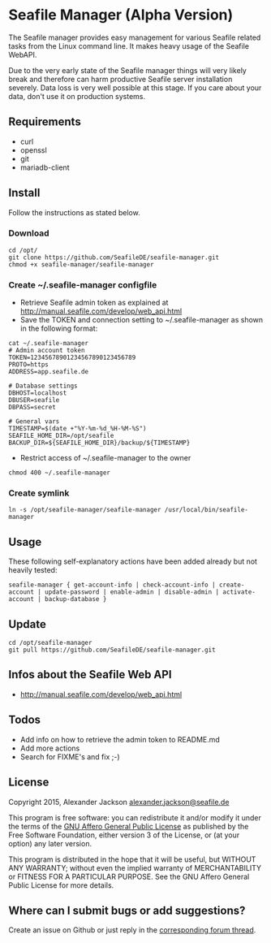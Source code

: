# Seafile Manager (Alpha Version)
The Seafile manager provides easy management for various Seafile related tasks from the Linux command line. It makes heavy usage of the Seafile WebAPI.

Due to the very early state of the Seafile manager things will very likely break and therefore can harm productive Seafile server installation severely. Data loss is very well possible at this stage. If you care about your data, don't use it on production systems.


## Requirements
- curl
- openssl
- git
- mariadb-client


## Install
Follow the instructions as stated below.


### Download
```
cd /opt/
git clone https://github.com/SeafileDE/seafile-manager.git
chmod +x seafile-manager/seafile-manager
```

### Create ~/.seafile-manager configfile
- Retrieve Seafile admin token as explained at http://manual.seafile.com/develop/web_api.html
- Save the TOKEN and connection setting to ~/.seafile-manager as shown in the following format:

```
cat ~/.seafile-manager
# Admin account token
TOKEN=12345678901234567890123456789
PROTO=https
ADDRESS=app.seafile.de

# Database settings
DBHOST=localhost
DBUSER=seafile
DBPASS=secret

# General vars
TIMESTAMP=$(date +"%Y-%m-%d_%H-%M-%S")
SEAFILE_HOME_DIR=/opt/seafile
BACKUP_DIR=${SEAFILE_HOME_DIR}/backup/${TIMESTAMP}
```

- Restrict access of ~/.seafile-manager to the owner
```
chmod 400 ~/.seafile-manager
```

### Create symlink
```
ln -s /opt/seafile-manager/seafile-manager /usr/local/bin/seafile-manager
```

## Usage
These following self-explanatory actions have been added already but not heavily tested:

```
seafile-manager { get-account-info | check-account-info | create-account | update-password | enable-admin | disable-admin | activate-account | backup-database }
```

## Update

```
cd /opt/seafile-manager
git pull https://github.com/SeafileDE/seafile-manager.git
```

## Infos about the Seafile Web API
- http://manual.seafile.com/develop/web_api.html


## Todos

- Add info on how to retrieve the admin token to README.md
- Add more actions
- Search for FIXME's and fix ;-)


## License
Copyright 2015, Alexander Jackson <alexander.jackson@seafile.de>

This program is free software: you can redistribute it and/or modify
it under the terms of the [GNU Affero General Public License](http://www.gnu.org/licenses/agpl-3.0.html) as published by
the Free Software Foundation, either version 3 of the License, or
(at your option) any later version.

This program is distributed in the hope that it will be useful,
but WITHOUT ANY WARRANTY; without even the implied warranty of
MERCHANTABILITY or FITNESS FOR A PARTICULAR PURPOSE.  See the
GNU Affero General Public License for more details.

## Where can I submit bugs or add suggestions?
Create an issue on Github or just reply in the [corresponding forum thread](https://forum.seafile-server.org/t/seafile-manager-alpha-version/3347).
